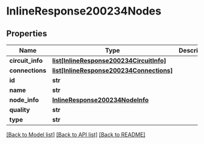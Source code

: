 # InlineResponse200234Nodes

## Properties
Name | Type | Description | Notes
------------ | ------------- | ------------- | -------------
**circuit_info** | [**list[InlineResponse200234CircuitInfo]**](InlineResponse200234CircuitInfo.md) |  | [optional] 
**connections** | [**list[InlineResponse200234Connections]**](InlineResponse200234Connections.md) |  | [optional] 
**id** | **str** |  | [optional] 
**name** | **str** |  | [optional] 
**node_info** | [**InlineResponse200234NodeInfo**](InlineResponse200234NodeInfo.md) |  | [optional] 
**quality** | **str** |  | [optional] 
**type** | **str** |  | [optional] 

[[Back to Model list]](../README.md#documentation-for-models) [[Back to API list]](../README.md#documentation-for-api-endpoints) [[Back to README]](../README.md)

